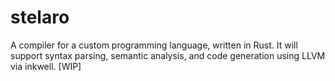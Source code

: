# stelaro

A compiler for a custom programming language, written in Rust. It will support syntax parsing, semantic analysis, and code generation using LLVM via inkwell. [WIP]